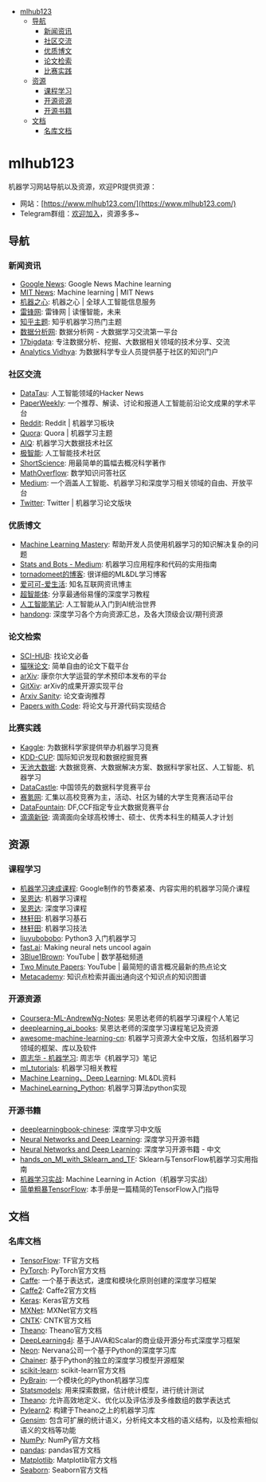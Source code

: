 <!-- @import "[TOC]" {cmd="toc" depthFrom=1 depthTo=6 orderedList=false} -->

<!-- code_chunk_output -->

* [mlhub123](#mlhub123)
  * [导航](#导航)
    * [新闻资讯](#新闻资讯)
    * [社区交流](#社区交流)
    * [优质博文](#优质博文)
    * [论文检索](#论文检索)
    * [比赛实践](#比赛实践)
  * [资源](#资源)
    * [课程学习](#课程学习)
    * [开源资源](#开源资源)
    * [开源书籍](#开源书籍)
  * [文档](#文档)
    * [名库文档](#名库文档)

<!-- /code_chunk_output -->

# mlhub123
机器学习网站导航以及资源，欢迎PR提供资源：
 - 网站：[https://www.mlhub123.com/](https://www.mlhub123.com/)
 - Telegram群组：[欢迎加入](https://t.me/joinchat/F6XKShFSdCUHuo5Rvoj4Jg)，资源多多~

## 导航

### 新闻资讯

- [Google News](https://news.google.com/topics/CAAqIggKIhxDQkFTRHdvSkwyMHZNREZvZVdoZkVnSmxiaWdBUAE?hl=en-US&gl=US&ceid=US%3Aen): Google News Machine learning
- [MIT News](http://news.mit.edu/topic/machine-learning?from=www.mlhub123.com): Machine learning | MIT News
- [机器之心](https://www.jiqizhixin.com?from=www.mlhub123.com): 机器之心 | 全球人工智能信息服务
- [雷锋网](https://www.leiphone.com/?from=www.mlhub123.com): 雷锋网 | 读懂智能，未来
- [知乎主题](https://www.zhihu.com/topic/19559450/hot?from=www.mlhub123.com): 知乎机器学习热门主题
- [数据分析网](https://www.afenxi.com?from=www.mlhub123.com): 数据分析网 - 大数据学习交流第一平台
- [17bigdata](http://www.17bigdata.com?from=www.mlhub123.com): 专注数据分析、挖掘、大数据相关领域的技术分享、交流
- [Analytics Vidhya](https://www.analyticsvidhya.com/blog/): 为数据科学专业人员提供基于社区的知识门户

### 社区交流

- [DataTau](https://www.datatau.com?from=www.mlhub123.com): 人工智能领域的Hacker News
- [PaperWeekly](http://www.paperweekly.site?from=www.mlhub123.com): 一个推荐、解读、讨论和报道人工智能前沿论文成果的学术平台
- [Reddit](https://www.reddit.com/r/MachineLearning/?from=www.mlhub123.com): Reddit | 机器学习板块
- [Quora](https://www.quora.com/pinned/Machine-Learning?from=www.mlhub123.com): Quora | 机器学习主题
- [AIQ](http://www.6aiq.com/?from=www.mlhub123.com): 机器学习大数据技术社区
- [极智能](http://www.ziiai.com/?from=www.mlhub123.com): 人工智能技术社区
- [ShortScience](http://www.shortscience.org?from=www.mlhub123.com): 用最简单的篇幅去概况科学著作
- [MathOverflow](https://mathoverflow.net?from=www.mlhub123.com): 数学知识问答社区
- [Medium](https://medium.com/): 一个涵盖人工智能、机器学习和深度学习相关领域的自由、开放平台
- [Twitter](https://twitter.com/StatMLPapers): Twitter | 机器学习论文版块

### 优质博文

- [Machine Learning Mastery](https://machinelearningmastery.com/blog?from=www.mlhub123.com): 帮助开发人员使用机器学习的知识解决复杂的问题
- [Stats and Bots - Medium](https://blog.statsbot.co/?from=www.mlhub123.com): 机器学习应用程序和代码的实用指南
- [tornadomeet的博客](https://www.cnblogs.com/tornadomeet/archive/2012/06/24/2560261.html?from=www.mlhub123.com): 很详细的ML&DL学习博客
- [爱可可-爱生活](https://weibo.com/fly51fly?topnav=1&wvr=6&topsug=1): 知名互联网资讯博主
- [超智能体](https://zhuanlan.zhihu.com/YJango): 分享最通俗易懂的深度学习教程
- [人工智能笔记](https://zhuanlan.zhihu.com/ainote): 人工智能从入门到AI统治世界
- [handong](https://handong1587.github.io/): 深度学习各个方向资源汇总，及各大顶级会议/期刊资源

### 论文检索

- [SCI-HUB](https://sci-hub.tw/): 找论文必备
- [猫咪论文](https://lunwen.im/?from=www.mlhub123.com): 简单自由的论文下载平台
- [arXiv](https://arxiv.org/?from=www.mlhub123.com): 康奈尔大学运营的学术预印本发布的平台
- [GitXiv](http://www.gitxiv.com/?from=www.mlhub123.com): arXiv的成果开源实现平台
- [Arxiv Sanity](http://www.arxiv-sanity.com/?from=www.mlhub123.com): 论文查询推荐
- [Papers with Code](https://paperswithcode.com/?from=www.mlhub123.com): 将论文与开源代码实现结合

### 比赛实践

- [Kaggle](https://www.kaggle.com/?from=www.mlhub123.com): 为数据科学家提供举办机器学习竞赛
- [KDD-CUP](http://www.kdd.org/kdd-cup?from=www.mlhub123.com): 国际知识发现和数据挖掘竞赛
- [天池大数据](https://tianchi.aliyun.com/?from=www.mlhub123.com): 大数据竞赛、大数据解决方案、数据科学家社区、人工智能、机器学习
- [DataCastle](http://www.pkbigdata.com/?from=www.mlhub123.com): 中国领先的数据科学竞赛平台
- [赛氪网](http://www.saikr.com/?from=www.mlhub123.com): 汇集以高校竞赛为主，活动、社区为辅的大学生竞赛活动平台
- [DataFountain](http://www.datafountain.cn/#/?from=www.mlhub123.com): DF,CCF指定专业大数据竞赛平台
- [滴滴新锐](http://research.xiaojukeji.com/trainee.html?from=www.mlhub123.com): 滴滴面向全球高校博士、硕士、优秀本科生的精英人才计划

## 资源

### 课程学习

- [机器学习速成课程](https://developers.google.cn/machine-learning/crash-course/): Google制作的节奏紧凑、内容实用的机器学习简介课程
- [吴恩达](http://study.163.com/course/introduction/1004570029.htm): 机器学习课程
- [吴恩达](https://mooc.study.163.com/smartSpec/detail/1001319001.htm): 深度学习课程
- [林轩田](https://www.bilibili.com/video/av4294020/): 机器学习基石
- [林轩田](https://www.bilibili.com/video/av12469267): 机器学习技法
- [liuyubobobo](https://coding.imooc.com/class/169.html): Python3 入门机器学习
- [fast.ai](http://www.fast.ai/): Making neural nets uncool again
- [3Blue1Brown](https://www.youtube.com/channel/UCYO_jab_esuFRV4b17AJtAw): YouTube | 数学基础频道
- [Two Minute Papers](https://www.youtube.com/channel/UCbfYPyITQ-7l4upoX8nvctg): YouTube | 最简短的语言概况最新的热点论文
- [Metacademy](https://metacademy.org/): 知识点检索并画出通向这个知识点的知识图谱

### 开源资源

- [Coursera-ML-AndrewNg-Notes](https://github.com/fengdu78/Coursera-ML-AndrewNg-Notes): 吴恩达老师的机器学习课程个人笔记
- [deeplearning_ai_books](https://github.com/fengdu78/deeplearning_ai_books): 吴恩达老师的深度学习课程笔记及资源
- [awesome-machine-learning-cn](https://github.com/jobbole/awesome-machine-learning-cn): 机器学习资源大全中文版，包括机器学习领域的框架、库以及软件
- [周志华 - 机器学习](https://github.com/Vay-keen/Machine-learning-learning-notes): 周志华《机器学习》笔记
- [ml_tutorials](https://github.com/MorvanZhou/tutorials): 机器学习相关教程
- [Machine Learning、Deep Learning](https://github.com/ty4z2008/Qix/blob/master/dl.md): ML&DL资料
- [MachineLearning_Python](https://github.com/lawlite19/MachineLearning_Python): 机器学习算法python实现

### 开源书籍

- [deeplearningbook-chinese](https://github.com/exacity/deeplearningbook-chinese): 深度学习中文版
- [Neural Networks and Deep Learning](http://neuralnetworksanddeeplearning.com/index.html): 深度学习开源书籍
- [Neural Networks and Deep Learning](https://github.com/zhanggyb/nndl): 深度学习开源书籍 - 中文
- [hands_on_Ml_with_Sklearn_and_TF](https://github.com/apachecn/hands_on_Ml_with_Sklearn_and_TF): Sklearn与TensorFlow机器学习实用指南
- [机器学习实战](https://github.com/apachecn/MachineLearning): Machine Learning in Action（机器学习实战）
- [简单粗暴TensorFlow](https://github.com/snowkylin/TensorFlow-cn): 本手册是一篇精简的TensorFlow入门指导

## 文档

### 名库文档

- [TensorFlow](https://www.tensorflow.org/tutorials/): TF官方文档
- [PyTorch](https://pytorch.org/tutorials/): PyTorch官方文档
- [Caffe](http://caffe.berkeleyvision.org/): 一个基于表达式，速度和模块化原则创建的深度学习框架
- [Caffe2](https://caffe2.ai/docs/getting-started.html?platform=windows&configuration=compile): Caffe2官方文档
- [Keras](https://keras.io/): Keras官方文档
- [MXNet](http://mxnet.incubator.apache.org/tutorials/index.html): MXNet官方文档
- [CNTK](https://docs.microsoft.com/en-us/cognitive-toolkit/): CNTK官方文档
- [Theano](http://deeplearning.net/software/theano/): Theano官方文档
- [DeepLearning4j](https://deeplearning4j.org/): 基于JAVA和Scalar的商业级开源分布式深度学习框架
- [Neon](http://neon.nervanasys.com/index.html/): Nervana公司一个基于Python的深度学习库
- [Chainer](https://docs.chainer.org/en/stable/): 基于Python的独立的深度学习模型开源框架
- [scikit-learn](http://scikit-learn.org/stable/documentation.html): scikit-learn官方文档
- [PyBrain](http://pybrain.org/docs/): 一个模块化的Python机器学习库
- [Statsmodels](http://www.statsmodels.org/stable/index.html): 用来探索数据，估计统计模型，进行统计测试
- [Theano](http://deeplearning.net/software/theano/): 允许高效地定义、优化以及评估涉及多维数组的数学表达式
- [Pylearn2](http://deeplearning.net/software/pylearn2/): 构建于Theano之上的机器学习库
- [Gensim](https://radimrehurek.com/gensim/index.html): 包含可扩展的统计语义，分析纯文本文档的语义结构，以及检索相似语义的文档等功能
- [NumPy](http://www.numpy.org/): NumPy官方文档
- [pandas](http://pandas.pydata.org/pandas-docs/stable/): pandas官方文档
- [Matplotlib](https://matplotlib.org/tutorials/index.html): Matplotlib官方文档
- [Seaborn](https://seaborn.pydata.org/): Seaborn官方文档